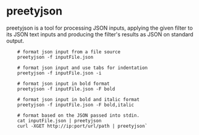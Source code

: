 # preetyjson
 preetyjson is a tool for processing JSON inputs, applying the
 given filter to its JSON text inputs and producing the
 filter's results as JSON on standard output.

```
    # format json input from a file source
    preetyjson -f inputFile.json 
 
    # format json input and use tabs for indentation
    preetyjson -f inputFile.json -i

    # format json input in bold format
    preetyjson -f inputFile.json -F bold
   
    # format json input in bold and italic format
    preetyjson -f inputFile.json -F bold,italic		

    # format based on the JSON passed into stdin.
    cat inputFile.json | preetyjson
    curl -XGET http://ip:port/url/path | preetyjson`
```
